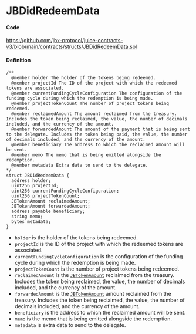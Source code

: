 # JBDidRedeemData

#### Code

https://github.com/jbx-protocol/juice-contracts-v3/blob/main/contracts/structs/JBDidRedeemData.sol

#### Definition

```
/**
  @member holder The holder of the tokens being redeemed.
  @member projectId The ID of the project with which the redeemed tokens are associated.
  @member currentFundingCycleConfiguration The configuration of the funding cycle during which the redemption is being made.
  @member projectTokenCount The number of project tokens being redeemed.
  @member reclaimedAmount The amount reclaimed from the treasury. Includes the token being reclaimed, the value, the number of decimals included, and the currency of the amount.
  @member forwardedAmount The amount of the payment that is being sent to the delegate. Includes the token being paid, the value, the number of decimals included, and the currency of the amount.
  @member beneficiary The address to which the reclaimed amount will be sent.
  @member memo The memo that is being emitted alongside the redemption.
  @member metadata Extra data to send to the delegate.
*/
struct JBDidRedeemData {
  address holder;
  uint256 projectId;
  uint256 currentFundingCycleConfiguration;
  uint256 projectTokenCount;
  JBTokenAmount reclaimedAmount;
  JBTokenAmount forwardedAmount;
  address payable beneficiary;
  string memo;
  bytes metadata;
}
```

* `holder` is the holder of the tokens being redeemed.
* `projectId` is the ID of the project with which the redeemed tokens are associated.
* `currentFundingCycleConfiguration` is the configuration of the funding cycle during which the redemption is being made.
* `projectTokenCount` is the number of project tokens being redeemed.
* `reclaimedAmount` is the [`JBTokenAmount`](/dev/api/data-structures/jbtokenamount.md) reclaimed from the treasury. Includes the token being reclaimed, the value, the number of decimals included, and the currency of the amount.
* `forwardedAmount` is the [`JBTokenAmount`](/dev/api/data-structures/jbtokenamount.md) amount reclaimed from the treasury. Includes the token being reclaimed, the value, the number of decimals included, and the currency of the amount.
* `beneficiary` is the address to which the reclaimed amount will be sent.
* `memo` is the memo that is being emitted alongside the redemption.
* `metadata` is extra data to send to the delegate.